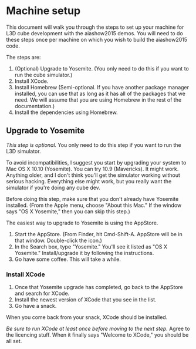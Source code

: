 # Machine setup

This document will walk you through the steps to set up your machine for L3D
cube development with the aiashow2015 demos. You will need to do these steps
once per machine on which you wish to build the aiashow2015 code.

The steps are:

1. (Optional) Upgrade to Yosemite. (You only need to do this if you want to
run the cube simulator.) 
2. Install XCode.
3. Install Homebrew (Semi-optional. If you have another package manager
installed, you can use that as long as it has all of the packages that we
need. We will assume that you are using Homebrew in the rest of the
documentation.) 
4. Install the dependencies using Homebrew.


## Upgrade to Yosemite

*This step is optional.* You only need to do this step if you want to run the
 L3D simulator. 

To avoid incompatibilities, I suggest you start by upgrading your system to
Mac OS X 10.10 (Yosemite). You can try 10.9 (Mavericks). It might
work. Anything older, and I don't think you'll get the simulator working
without serious hacking. Everything else might work, but you really want the
simulator if you're doing any cube dev.

Before doing this step, make sure that you don't already have Yosemite
installed. (From the Apple menu, choose "About this Mac." If the window says
"OS X Yosemite," then you can skip this step.)

The easiest way to upgrade to Yosemite is using the AppStore.

1. Start the AppStore. (From Finder, hit Cmd-Shift-A. AppStore will be in that
window. Double-click the icon.) 
2. In the Search box, type "Yosemite." You'll see it listed as "OS X
Yosemite." Install/upgrade it by following the instructions. 
3. Go have some coffee. This will take a while.


### Install XCode

1. Once that Yosemite upgrade has completed, go back to the AppStore and
search for XCode.  
2. Install the newest version of XCode that you see in the list. 
3. Go have a snack.

When you come back from your snack, XCode should be installed.

_Be sure to run XCode at least once before moving to the next step._ Agree to
the licencing stuff. When it finally says "Welcome to XCode," you should be
all set.

